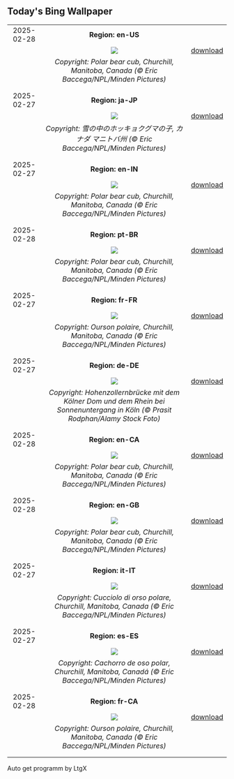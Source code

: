 ## Today's Bing Wallpaper
|      |      |      |
| :----: | :----: | :----: |
|2025-02-28|**Region: en-US**||
||![](https://www.bing.com/th?id=OHR.PolarCub_EN-US2740470421_UHD.jpg&pid=hp&w=1152&h=648&rs=1&c=4)| [download](https://www.bing.com/th?id=OHR.PolarCub_EN-US2740470421_UHD.jpg)|
||*Copyright: Polar bear cub, Churchill, Manitoba, Canada (© Eric Baccega/NPL/Minden Pictures)*
||
|||
|2025-02-27|**Region: ja-JP**||
||![](https://www.bing.com/th?id=OHR.PolarCub_JA-JP1257956041_UHD.jpg&pid=hp&w=1152&h=648&rs=1&c=4)| [download](https://www.bing.com/th?id=OHR.PolarCub_JA-JP1257956041_UHD.jpg)|
||*Copyright: 雪の中のホッキョクグマの子, カナダ マニトバ州 (© Eric Baccega/NPL/Minden Pictures)*
||
|||
|2025-02-27|**Region: en-IN**||
||![](https://www.bing.com/th?id=OHR.PolarCub_EN-IN9075237601_UHD.jpg&pid=hp&w=1152&h=648&rs=1&c=4)| [download](https://www.bing.com/th?id=OHR.PolarCub_EN-IN9075237601_UHD.jpg)|
||*Copyright: Polar bear cub, Churchill, Manitoba, Canada (© Eric Baccega/NPL/Minden Pictures)*
||
|||
|2025-02-28|**Region: pt-BR**||
||![](https://www.bing.com/th?id=OHR.PolarCub_PT-BR7907251443_UHD.jpg&pid=hp&w=1152&h=648&rs=1&c=4)| [download](https://www.bing.com/th?id=OHR.PolarCub_PT-BR7907251443_UHD.jpg)|
||*Copyright: Polar bear cub, Churchill, Manitoba, Canada (© Eric Baccega/NPL/Minden Pictures)*
||
|||
|2025-02-27|**Region: fr-FR**||
||![](https://www.bing.com/th?id=OHR.PolarCub_FR-FR0353812683_UHD.jpg&pid=hp&w=1152&h=648&rs=1&c=4)| [download](https://www.bing.com/th?id=OHR.PolarCub_FR-FR0353812683_UHD.jpg)|
||*Copyright: Ourson polaire, Churchill, Manitoba, Canada (© Eric Baccega/NPL/Minden Pictures)*
||
|||
|2025-02-27|**Region: de-DE**||
||![](https://www.bing.com/th?id=OHR.CologneNight_DE-DE4660512744_UHD.jpg&pid=hp&w=1152&h=648&rs=1&c=4)| [download](https://www.bing.com/th?id=OHR.CologneNight_DE-DE4660512744_UHD.jpg)|
||*Copyright: Hohenzollernbrücke mit dem Kölner Dom und dem Rhein bei Sonnenuntergang in Köln (© Prasit Rodphan/Alamy Stock Foto)*
||
|||
|2025-02-28|**Region: en-CA**||
||![](https://www.bing.com/th?id=OHR.PolarCub_EN-CA8015894762_UHD.jpg&pid=hp&w=1152&h=648&rs=1&c=4)| [download](https://www.bing.com/th?id=OHR.PolarCub_EN-CA8015894762_UHD.jpg)|
||*Copyright: Polar bear cub, Churchill, Manitoba, Canada (© Eric Baccega/NPL/Minden Pictures)*
||
|||
|2025-02-28|**Region: en-GB**||
||![](https://www.bing.com/th?id=OHR.PolarCub_EN-GB1844708002_UHD.jpg&pid=hp&w=1152&h=648&rs=1&c=4)| [download](https://www.bing.com/th?id=OHR.PolarCub_EN-GB1844708002_UHD.jpg)|
||*Copyright: Polar bear cub, Churchill, Manitoba, Canada (© Eric Baccega/NPL/Minden Pictures)*
||
|||
|2025-02-27|**Region: it-IT**||
||![](https://www.bing.com/th?id=OHR.PolarCub_IT-IT9763636877_UHD.jpg&pid=hp&w=1152&h=648&rs=1&c=4)| [download](https://www.bing.com/th?id=OHR.PolarCub_IT-IT9763636877_UHD.jpg)|
||*Copyright: Cucciolo di orso polare, Churchill, Manitoba, Canada (© Eric Baccega/NPL/Minden Pictures)*
||
|||
|2025-02-27|**Region: es-ES**||
||![](https://www.bing.com/th?id=OHR.PolarCub_ES-ES6085095422_UHD.jpg&pid=hp&w=1152&h=648&rs=1&c=4)| [download](https://www.bing.com/th?id=OHR.PolarCub_ES-ES6085095422_UHD.jpg)|
||*Copyright: Cachorro de oso polar, Churchill, Manitoba, Canadá (© Eric Baccega/NPL/Minden Pictures)*
||
|||
|2025-02-28|**Region: fr-CA**||
||![](https://www.bing.com/th?id=OHR.PolarCub_FR-CA0698654822_UHD.jpg&pid=hp&w=1152&h=648&rs=1&c=4)| [download](https://www.bing.com/th?id=OHR.PolarCub_FR-CA0698654822_UHD.jpg)|
||*Copyright: Ourson polaire, Churchill, Manitoba, Canada (© Eric Baccega/NPL/Minden Pictures)*
||
|||

Auto get programm by LtgX
